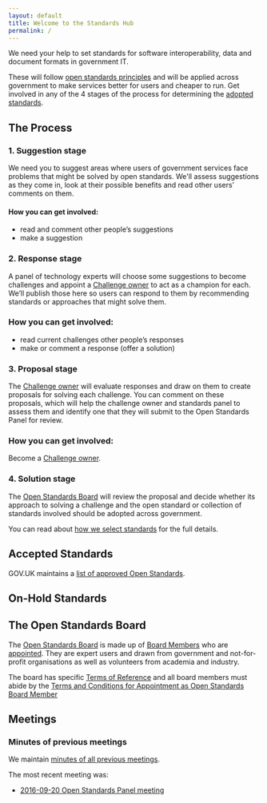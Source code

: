 ```yaml
---
layout: default
title: Welcome to the Standards Hub
permalink: /
---
```


We need your help to set standards for software interoperability, data and document formats in government IT.

These will follow [open standards principles](https://www.gov.uk/government/publications/open-standards-principles/open-standards-principles#open-standards-principles) and will be applied across government to make services better for users and cheaper to run. Get involved in any of the 4 stages of the process for determining the [adopted standards](https://www.gov.uk/government/publications/open-standards-for-government).

## The Process

### 1. Suggestion stage
We need you to suggest areas where users of government services face problems that might be solved by open standards. We'll assess suggestions as they come in, look at their possible benefits and read other users’ comments on them.

#### How you can get involved:
- read and comment other people’s suggestions
- make a suggestion

### 2. Response stage
A panel of technology experts will choose some suggestions to become challenges and appoint a [Challenge owner](challenge-owners) to act as a champion for each. We’ll publish those here so users can respond to them by recommending standards or approaches that might solve them.

### How you can get involved:
- read current challenges other people’s responses
- make or comment a response (offer a solution)

### 3. Proposal stage
The [Challenge owner](challenge-owners) will evaluate responses and draw on them to create proposals for solving each challenge. You can comment on these proposals, which will help the challenge owner and standards panel to assess them and identify one that they will submit to the Open Standards Panel for review.

### How you can get involved:
Become a [Challenge owner](challenge-owners).

### 4. Solution stage
The [Open Standards Board](open-standards-board) will review the proposal and decide whether its approach to solving a challenge and the open standard or collection of standards involved should be adopted across government.

You can read about [how we select standards](how-we-select-standards) for the full details.

## Accepted Standards
GOV.UK maintains a [list of approved Open Standards](https://www.gov.uk/government/publications/open-standards-for-government).

## On-Hold Standards

## The Open Standards Board

The [Open Standards Board](open-standards-board) is made up of [Board Members](board-members) who are [appointed](board-member-terms). They are expert users and drawn from government and not-for-profit organisations as well as volunteers from academia and industry.

The board has specific [Terms of Reference](board-terms) and all board members must abide by the [Terms and Conditions for Appointment as Open Standards Board Member](board-member-terms)

## Meetings


### Minutes of previous meetings

We maintain [minutes of all previous meetings](meetings).

The most recent meeting was:

* [2016-09-20 Open Standards Panel meeting](/meetings/2016-09-20-open-standards-panel-meeting)
